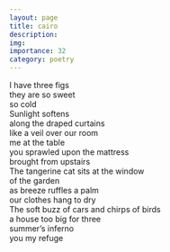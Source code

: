 ```yaml
---
layout: page
title: cairo
description: 
img:
importance: 32
category: poetry
---
```


I have three figs <br/>
they are so sweet <br/>
so cold <br/>
Sunlight softens <br/>
along the draped curtains <br/>
like a veil over our room <br/>
me at the table <br/>
you sprawled upon the mattress <br/>
brought from upstairs <br/>
The tangerine cat sits at the window <br/>
of the garden <br/>
as breeze ruffles a palm <br/>
our clothes hang to dry <br/>
The soft buzz of cars and chirps of birds <br/>
a house too big for three <br/>
summer’s inferno <br/>
you my refuge